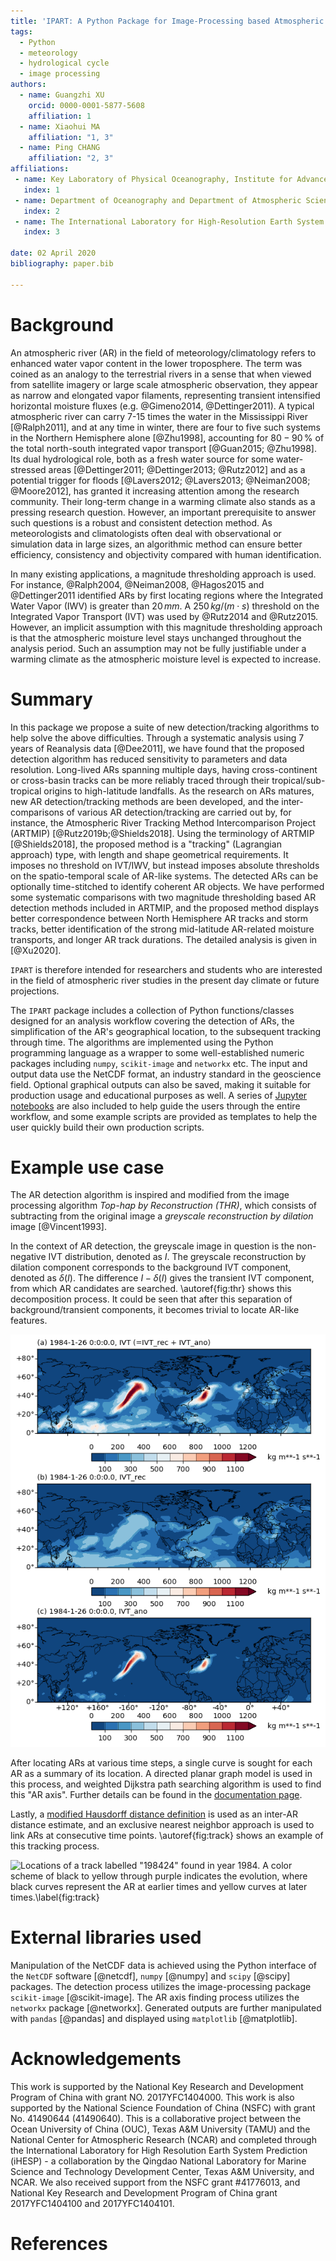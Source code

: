 ```yaml
---
title: 'IPART: A Python Package for Image-Processing based Atmospheric River Tracking'
tags:
  - Python
  - meteorology
  - hydrological cycle
  - image processing
authors:
  - name: Guangzhi XU
    orcid: 0000-0001-5877-5608
    affiliation: 1
  - name: Xiaohui MA
    affiliation: "1, 3"
  - name: Ping CHANG
    affiliation: "2, 3"
affiliations:
 - name: Key Laboratory of Physical Oceanography, Institute for Advanced Ocean Studies, Ocean University of China and Qingdao National Laboratory for Marine Science and Technology, Qingdao, China
   index: 1
 - name: Department of Oceanography and Department of Atmospheric Sciences, Texas A&M University, College Station, Texas, USA
   index: 2
 - name: The International Laboratory for High-Resolution Earth System Prediction, Texas A&M University, College Station, Texas, USA
   index: 3

date: 02 April 2020
bibliography: paper.bib

---
```


# Background

An atmospheric river (AR) in the field of meteorology/climatology
refers to enhanced water vapor content in the lower troposphere.  The
term was coined as an analogy to the terrestrial rivers in a sense
that when viewed from satellite imagery or large scale atmospheric
observation, they appear as narrow and elongated vapor filaments,
representing transient intensified horizontal moisture fluxes
(e.g. @Gimeno2014, @Dettinger2011). A typical atmospheric river
can carry 7-15 times the water in the Mississippi River
[@Ralph2011], and at any time in winter, there are four to five such
systems in the Northern Hemisphere alone [@Zhu1998], accounting for
$80-90 \,\%$ of the total north-south integrated vapor transport
[@Guan2015; @Zhu1998].  Its dual hydrological role, both as a fresh
water source for some water-stressed areas [@Dettinger2011;
@Dettinger2013; @Rutz2012] and as a potential trigger for floods
[@Lavers2012; @Lavers2013; @Neiman2008; @Moore2012], has granted it
increasing attention among the research community.  Their
long-term change in a warming climate also stands as a pressing research
question. However, an important prerequisite to answer such questions
is a robust and consistent detection method. As meteorologists and
climatologists often deal with observational or simulation data in
large sizes, an algorithmic method can ensure better efficiency,
consistency and objectivity compared with human
identification.

In many existing applications, a magnitude thresholding approach is used. For
instance, @Ralph2004, @Neiman2008, @Hagos2015 and @Dettinger2011 identified ARs
by first locating regions where the Integrated Water Vapor (IWV) is greater
than $20\, mm$.  A $250 \, kg/(m \cdot s)$ threshold on the Integrated Vapor Transport
(IVT) was used by @Rutz2014 and @Rutz2015.  However, an implicit assumption
with this magnitude thresholding approach is that the atmospheric moisture
level stays unchanged throughout the analysis period.  Such an assumption may
not be fully justifiable under a warming climate as the atmospheric moisture
level is expected to increase.

# Summary

In this package we propose a suite of new detection/tracking algorithms to help
solve the above difficulties.  Through a systematic analysis using 7 years of
Reanalysis data [@Dee2011], we have found that the proposed detection algorithm
has reduced sensitivity to parameters and data resolution.  Long-lived ARs
spanning multiple days, having cross-continent or cross-basin tracks can be
more reliably traced through their tropical/sub-tropical origins to
high-latitude landfalls. As the research on ARs matures, new AR
detection/tracking methods are been developed, and the inter-comparisons of
various AR detection/tracking are carried out by, for instance, the Atmospheric
River Tracking Method Intercomparison Project (ARTMIP) [@Rutz2019b;@Shields2018].
Using the terminology of ARTMIP [@Shields2018], the proposed method is a
"tracking" (Lagrangian approach) type, with length and shape geometrical
requirements. It imposes no threshold on IVT/IWV, but instead imposes absolute
thresholds on the spatio-temporal scale of AR-like systems. The detected ARs
can be optionally time-stitched to identify coherent AR objects.  We have
performed some systematic comparisons with two magnitude thresholding based AR
detection methods included in ARTMIP, and the proposed method displays better
correspondence between North Hemisphere AR tracks and storm tracks, better
identification of the strong mid-latitude AR-related moisture transports, and
longer AR track durations. The detailed analysis is given in [@Xu2020].

`IPART` is therefore intended for researchers and students who are interested
in the field of atmospheric river studies in the present day climate or future
projections.

The `IPART` package includes a collection of Python functions/classes designed
for an analysis workflow covering the detection of ARs, the simplification of
the AR's geographical location, to the subsequent tracking through time.  The
algorithms are implemented using the Python programming language as a wrapper
to some well-established numeric packages including `numpy`, `scikit-image` and
`networkx` etc.  The input and output data use the NetCDF format, an industry
standard in the geoscience field. Optional graphical outputs can also be saved,
making it suitable for production usage and educational purposes as well.  A
series of [Jupyter notebooks](https://github.com/ihesp/IPART/tree/master/notebooks) are also
included to help guide the users through the entire workflow, and some example
scripts are provided as templates to help the user quickly build their own
production scripts.



# Example use case

The AR detection algorithm is inspired and modified from the image
processing algorithm *Top-hap by Reconstruction (THR)*, which consists
of subtracting from the original image a *greyscale reconstruction by
dilation* image [@Vincent1993].

In the context of AR detection, the greyscale image in question is the
non-negative IVT distribution, denoted as $I$.  The greyscale
reconstruction by dilation component corresponds to the background IVT
component, denoted as $\delta(I)$.  The difference $I - \delta(I)$
gives the transient IVT component, from which AR candidates are
searched. \autoref{fig:thr} shows this decomposition process.  It
could be seen that after this separation of background/transient components,
it becomes trivial to locate AR-like features.

![(a) The IVT field in $kg/(m \cdot s)$ at 1984-01-26 00:00 UTC over the North Hemisphere. (b) the IVT reconstruction field ($\delta(I)$) at the same time point. (c) the IVT anomaly field ($I-\delta(I)$) from the THR process at the same time point.\label{fig:thr}](fig3.png)

After locating ARs at various time steps, a single curve is sought for
each AR as a summary of its location. A directed planar graph model
is used in this process, and weighted Dijkstra path searching
algorithm is used to find this "AR axis". Further details can be found
in the [documentation page](https://ar-tracker.readthedocs.io/en/latest/Find-AR-axis.html).


Lastly, a [modified Hausdorff distance definition](https://ar-tracker.readthedocs.io/en/latest/Track-ARs.html) is used as an inter-AR
distance estimate, and an exclusive nearest neighbor approach is used to link
ARs at consecutive time points. \autoref{fig:track} shows an
example of this tracking process.

![Locations of a track labelled "198424" found in year 1984. A color scheme
of black to yellow through purple indicates the evolution,
where black curves represent the AR at earlier times and yellow curves at
later times.\label{fig:track}](ar_track_198424.png)


# External libraries used

Manipulation of the NetCDF data is achieved using the Python interface of the
`NetCDF` software [@netcdf], `numpy` [@numpy] and `scipy`
[@scipy] packages.  The detection process utilizes the image-processing package
`scikit-image` [@scikit-image].  The AR axis finding process utilizes the
`networkx` package [@networkx].  Generated outputs are further manipulated with
`pandas` [@pandas] and displayed using `matplotlib` [@matplotlib].


# Acknowledgements

This work is supported by the National Key Research and Development Program of
China with grant NO. 2017YFC1404000.
This work is also supported by the National Science Foundation of China (NSFC) with
grant No. 41490644 (41490640). This is a collaborative project between the
Ocean University of China (OUC), Texas A\&M University (TAMU) and the National
Center for Atmospheric Research (NCAR) and completed through the International
Laboratory for High Resolution Earth System Prediction (iHESP) - a collaboration
by the Qingdao National Laboratory for Marine Science and Technology
Development Center, Texas A&M University, and NCAR.  We also received support from the
NSFC grant \#41776013, and National Key Research and Development Program
of China grant 2017YFC1404100 and 2017YFC1404101.

# References
